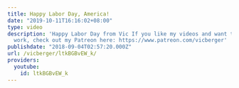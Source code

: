 ```yaml
---
title: Happy Labor Day, America!
date: "2019-10-11T16:16:02+08:00"
type: video
description: 'Happy Labor Day from Vic If you like my videos and want to support my
  work, check out my Patreon here: https://www.patreon.com/vicberger'
publishdate: "2018-09-04T02:57:20.000Z"
url: /vicberger/ltkBGBvEW_k/
providers:
  youtube:
    id: ltkBGBvEW_k
---
```

